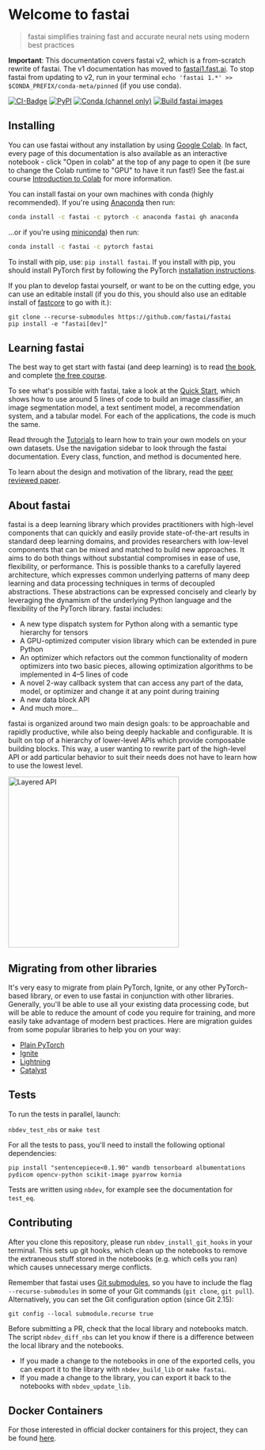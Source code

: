 # Welcome to fastai
> fastai simplifies training fast and accurate neural nets using modern best practices


**Important**: This documentation covers fastai v2, which is a from-scratch rewrite of fastai. The v1 documentation has moved to [fastai1.fast.ai](https://fastai1.fast.ai). To stop fastai from updating to v2, run in your terminal `echo 'fastai 1.*' >> $CONDA_PREFIX/conda-meta/pinned` (if you use conda).

[![CI-Badge](https://github.com/fastai/fastai/workflows/CI/badge.svg)](https://github.com/fastai/fastai/actions?query=workflow%3ACI) [![PyPI](https://img.shields.io/pypi/v/fastai?color=blue&label=pypi%20version)](https://pypi.org/project/fastai/#description) [![Conda (channel only)](https://img.shields.io/conda/vn/fastai/fastai?color=seagreen&label=conda%20version)](https://anaconda.org/fastai/fastai) [![Build fastai images](https://github.com/fastai/docker-containers/workflows/Build%20fastai%20images/badge.svg)](https://github.com/fastai/docker-containers)

## Installing

You can use fastai without any installation by using [Google Colab](https://colab.research.google.com/). In fact, every page of this documentation is also available as an interactive notebook - click "Open in colab" at the top of any page to open it (be sure to change the Colab runtime to "GPU" to have it run fast!) See the fast.ai course [Introduction to Colab](https://colab.research.google.com/) for more information.

You can install fastai on your own machines with conda (highly recommended). If you're using [Anaconda](https://www.anaconda.com/products/individual) then run:
```bash
conda install -c fastai -c pytorch -c anaconda fastai gh anaconda
```

...or if you're using [miniconda](https://docs.conda.io/en/latest/miniconda.html)) then run:
```bash
conda install -c fastai -c pytorch fastai
```

To install with pip, use: `pip install fastai`. If you install with pip, you should install PyTorch first by following the PyTorch [installation instructions](https://pytorch.org/get-started/locally/).

If you plan to develop fastai yourself, or want to be on the cutting edge, you can use an editable install (if you do this, you should also use an editable install of [fastcore](https://github.com/fastai/fastcore) to go with it.):

``` 
git clone --recurse-submodules https://github.com/fastai/fastai
pip install -e "fastai[dev]"
``` 

## Learning fastai

The best way to get start with fastai (and deep learning) is to read [the book](https://www.amazon.com/Deep-Learning-Coders-fastai-PyTorch/dp/1492045527), and complete [the free course](https://course.fast.ai).

To see what's possible with fastai, take a look at the [Quick Start](quick_start), which shows how to use around 5 lines of code to build an image classifier, an image segmentation model, a text sentiment model, a recommendation system, and a tabular model. For each of the applications, the code is much the same.

Read through the [Tutorials](tutorial) to learn how to train your own models on your own datasets. Use the navigation sidebar to look through the fastai documentation. Every class, function, and method is documented here.

To learn about the design and motivation of the library, read the [peer reviewed paper](https://www.mdpi.com/2078-2489/11/2/108/htm).

## About fastai

fastai is a deep learning library which provides practitioners with high-level components that can quickly and easily provide state-of-the-art results in standard deep learning domains, and provides researchers with low-level components that can be mixed and matched to build new approaches. It aims to do both things without substantial compromises in ease of use, flexibility, or performance. This is possible thanks to a carefully layered architecture, which expresses common underlying patterns of many deep learning and data processing techniques in terms of decoupled abstractions. These abstractions can be expressed concisely and clearly by leveraging the dynamism of the underlying Python language and the flexibility of the PyTorch library. fastai includes:

- A new type dispatch system for Python along with a semantic type hierarchy for tensors
- A GPU-optimized computer vision library which can be extended in pure Python
- An optimizer which refactors out the common functionality of modern optimizers into two basic pieces, allowing optimization algorithms to be implemented in 4–5 lines of code
- A novel 2-way callback system that can access any part of the data, model, or optimizer and change it at any point during training
- A new data block API
- And much more...

fastai is organized around two main design goals: to be approachable and rapidly productive, while also being deeply hackable and configurable. It is built on top of a hierarchy of lower-level APIs which provide composable building blocks. This way, a user wanting to rewrite part of the high-level API or add particular behavior to suit their needs does not have to learn how to use the lowest level.

<img alt="Layered API" src="nbs/images/layered.png" width="345">

## Migrating from other libraries

It's very easy to migrate from plain PyTorch, Ignite, or any other PyTorch-based library, or even to use fastai in conjunction with other libraries. Generally, you'll be able to use all your existing data processing code, but will be able to reduce the amount of code you require for training, and more easily take advantage of modern best practices. Here are migration guides from some popular libraries to help you on your way:

- [Plain PyTorch](migrating_pytorch)
- [Ignite](migrating_ignite)
- [Lightning](migrating_lightning)
- [Catalyst](migrating_catalys)

## Tests

To run the tests in parallel, launch:

`nbdev_test_nbs` or `make test`

For all the tests to pass, you'll need to install the following optional dependencies:

```
pip install "sentencepiece<0.1.90" wandb tensorboard albumentations pydicom opencv-python scikit-image pyarrow kornia
```

Tests are written using `nbdev`, for example see the documentation for `test_eq`.

## Contributing

After you clone this repository, please run `nbdev_install_git_hooks` in your terminal. This sets up git hooks, which clean up the notebooks to remove the extraneous stuff stored in the notebooks (e.g. which cells you ran) which causes unnecessary merge conflicts.

Remember that fastai uses [Git submodules](https://git-scm.com/docs/gitsubmodules), so you have to include the flag `--recurse-submodules` in some of your Git commands (`git clone`, `git pull`). Alternatively, you can set the Git configuration option (since Git 2.15):

```
git config --local submodule.recurse true
```

Before submitting a PR, check that the local library and notebooks match. The script `nbdev_diff_nbs` can let you know if there is a difference between the local library and the notebooks.

- If you made a change to the notebooks in one of the exported cells, you can export it to the library with `nbdev_build_lib` or `make fastai`.
- If you made a change to the library, you can export it back to the notebooks with `nbdev_update_lib`.

## Docker Containers

For those interested in official docker containers for this project, they can be found [here](https://github.com/fastai/docker-containers#fastai).
